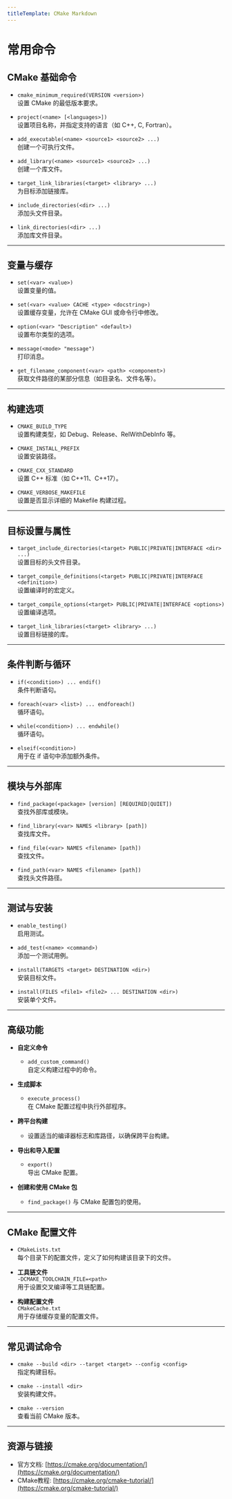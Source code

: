 ```yaml
---
titleTemplate: CMake Markdown
---
```

# 常用命令
## CMake 基础命令
- `cmake_minimum_required(VERSION <version>)`  
  设置 CMake 的最低版本要求。
  
- `project(<name> [<languages>])`  
  设置项目名称，并指定支持的语言（如 C++, C, Fortran）。

- `add_executable(<name> <source1> <source2> ...)`  
  创建一个可执行文件。

- `add_library(<name> <source1> <source2> ...)`  
  创建一个库文件。

- `target_link_libraries(<target> <library> ...)`  
  为目标添加链接库。

- `include_directories(<dir> ...)`  
  添加头文件目录。

- `link_directories(<dir> ...)`  
  添加库文件目录。

---

## 变量与缓存
- `set(<var> <value>)`  
  设置变量的值。

- `set(<var> <value> CACHE <type> <docstring>)`  
  设置缓存变量，允许在 CMake GUI 或命令行中修改。

- `option(<var> "Description" <default>)`  
  设置布尔类型的选项。

- `message(<mode> "message")`  
  打印消息。

- `get_filename_component(<var> <path> <component>)`  
  获取文件路径的某部分信息（如目录名、文件名等）。

---

## 构建选项
- `CMAKE_BUILD_TYPE`  
  设置构建类型，如 Debug、Release、RelWithDebInfo 等。

- `CMAKE_INSTALL_PREFIX`  
  设置安装路径。

- `CMAKE_CXX_STANDARD`  
  设置 C++ 标准（如 C++11、C++17）。

- `CMAKE_VERBOSE_MAKEFILE`  
  设置是否显示详细的 Makefile 构建过程。

---

## 目标设置与属性
- `target_include_directories(<target> PUBLIC|PRIVATE|INTERFACE <dir> ...)`  
  设置目标的头文件目录。

- `target_compile_definitions(<target> PUBLIC|PRIVATE|INTERFACE <definition>)`  
  设置编译时的宏定义。

- `target_compile_options(<target> PUBLIC|PRIVATE|INTERFACE <options>)`  
  设置编译选项。

- `target_link_libraries(<target> <library> ...)`  
  设置目标链接的库。

---

## 条件判断与循环
- `if(<condition>) ... endif()`  
  条件判断语句。

- `foreach(<var> <list>) ... endforeach()`  
  循环语句。

- `while(<condition>) ... endwhile()`  
  循环语句。

- `elseif(<condition>)`  
  用于在 if 语句中添加额外条件。

---

## 模块与外部库
- `find_package(<package> [version] [REQUIRED|QUIET])`  
  查找外部库或模块。

- `find_library(<var> NAMES <library> [path])`  
  查找库文件。

- `find_file(<var> NAMES <filename> [path])`  
  查找文件。

- `find_path(<var> NAMES <filename> [path])`  
  查找头文件路径。

---
## 测试与安装
- `enable_testing()`  
  启用测试。

- `add_test(<name> <command>)`  
  添加一个测试用例。

- `install(TARGETS <target> DESTINATION <dir>)`  
  安装目标文件。

- `install(FILES <file1> <file2> ... DESTINATION <dir>)`  
  安装单个文件。

---

## 高级功能
- **自定义命令**  
  - `add_custom_command()`  
    自定义构建过程中的命令。

- **生成脚本**  
  - `execute_process()`  
    在 CMake 配置过程中执行外部程序。

- **跨平台构建**  
  - 设置适当的编译器标志和库路径，以确保跨平台构建。

- **导出和导入配置**  
  - `export()`  
    导出 CMake 配置。

- **创建和使用 CMake 包**  
  - `find_package()` 与 CMake 配置包的使用。

---

## CMake 配置文件
- `CMakeLists.txt`  
  每个目录下的配置文件，定义了如何构建该目录下的文件。

- **工具链文件**  
  `-DCMAKE_TOOLCHAIN_FILE=<path>`  
  用于设置交叉编译等工具链配置。

- **构建配置文件**  
  `CMakeCache.txt`  
  用于存储缓存变量的配置文件。

---

## 常见调试命令
- `cmake --build <dir> --target <target> --config <config>`  
  指定构建目标。

- `cmake --install <dir>`  
  安装构建文件。

- `cmake --version`  
  查看当前 CMake 版本。

---

## 资源与链接
- 官方文档: [https://cmake.org/documentation/](https://cmake.org/documentation/)
- CMake教程: [https://cmake.org/cmake-tutorial/](https://cmake.org/cmake-tutorial/)
